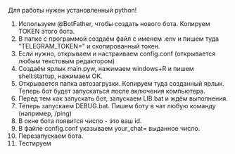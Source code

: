 Для работы нужен установленный python!
1. Используем @BotFather, чтобы создать нового бота. Копируем TOKEN этого бота.
2. В папке с программой создаём файл с именем .env и пишем туда "TELEGRAM_TOKEN=" и скопированный токен.
3. Если нужно, открываем и настраиваем config.conf (открывается любым текстовым редактором)
4. Создаём ярлык main.pyw, нажимаем windows+R и пишем shell:startup, нажимаем OK.
5. Открывается папка автозагрузки. Копируем туда созданный ярлык. Теперь бот будет запускаться после включения компьютера.
6. Перед тем как запускать бот, запускаем LIB.bat и ждём выполнения.
7. Теперь запускаем DEBUG.bat. Пишем боту в чат любую команду (например, /ping)
8. В окне бота появится число - это ваш id.
9. В файле config.conf указываем your_chat= выданное число.
10. Перезапускаем бота.
11. Тестируем

